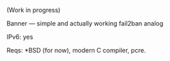 (Work in progress)

Banner — simple and actually working fail2ban analog

IPv6: yes

Reqs: *BSD (for now), modern C compiler, pcre.

